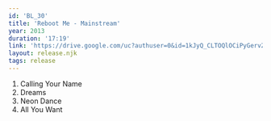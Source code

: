 ```yaml
---
id: 'BL_30'
title: 'Reboot Me - Mainstream'
year: 2013
duration: '17:19'
link: 'https://drive.google.com/uc?authuser=0&id=1kJyQ_CLTOQlOCiPyGervZLzbdMPGqRAO&export=download'
layout: release.njk
tags: release
---
```


01. Calling Your Name
02. Dreams
03. Neon Dance
04. All You Want